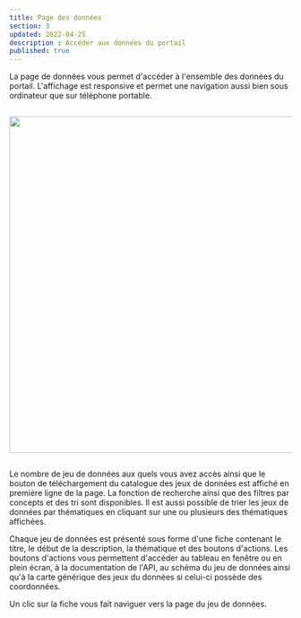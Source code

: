 ```yaml
---
title: Page des données
section: 3
updated: 2022-04-25
description : Accéder aux données du portail
published: true
---
```


La page de données vous permet d'accéder à l'ensemble des données du portail.
L'affichage est responsive et permet une navigation aussi bien sous ordinateur que sur téléphone portable.


<img src="./images/user-guide-frontoffice/datapage.png"
     height="600" style="margin:15px auto;" />


Le nombre de jeu de données aux quels vous avez accès ainsi que le bouton de téléchargement du catalogue des jeux de données est affiché en première ligne de la page.
La fonction de recherche ainsi que des filtres par concepts et des tri sont  disponibles.
Il est aussi possible de trier les jeux de données par thématiques en cliquant sur une ou plusieurs des thématiques affichées.

Chaque jeu de données est présenté sous forme d'une fiche contenant le titre, le début de la description, la thématique et des boutons d'actions.
Les boutons d'actions vous permettent d'accéder au tableau en fenêtre ou en plein écran, à la documentation de l'API, au schéma du jeu de données ainsi qu'à la carte générique des jeux du données si celui-ci possède des coordonnées.

Un clic sur la fiche vous fait naviguer vers la page du jeu de données.
